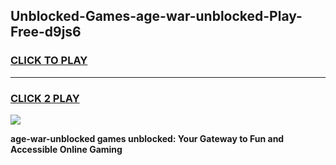 
## Unblocked-Games-age-war-unblocked-Play-Free-d9js6
<h3>
<a href="https://premium76.site?title=age-war-unblocked&ref=20M">CLICK TO PLAY</a></h3>
<hr>

<h3>
<a href="https://premium76.site?title=age-war-unblocked&ref=20M">CLICK 2 PLAY</a>
  
</h3>

<a href="https://premium76.site?title=age-war-unblocked&ref=19M"><img src="https://clearcache.store/games.png"></a>


**age-war-unblocked games unblocked: Your Gateway to Fun and Accessible Online Gaming**
